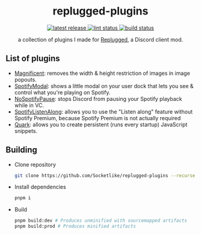 <p>
  <h1 align="center">replugged-plugins</h1>
</p>

<p align="center">
  <a href="https://github.com/Socketlike/replugged-plugins/releases/latest">
    <img alt="latest release" src="https://img.shields.io/github/v/release/Socketlike/replugged-plugins?label=version&sort=semver">
  </a>
  <a href="https://github.com/Socketlike/replugged-plugins/actions/workflows/lint.yml">
    <img alt="lint status" src="https://img.shields.io/github/actions/workflow/status/Socketlike/replugged-plugins/lint.yml?label=lint">
  </a>
  <a href="https://github.com/Socketlike/replugged-plugins/actions/workflows/release.yml">
    <img alt="build status" src="https://img.shields.io/github/actions/workflow/status/Socketlike/replugged-plugins/release.yml?label=build">
  </a>
</p>

<p align="center">
  a collection of plugins I made for <a href="https://replugged.dev">Replugged</a>, a Discord client mod.
</p>

## List of plugins

- [Magnificent](https://github.com/Socketlike/replugged-plugins/blob/main/plugins/Magnificent):
  removes the width & height restriction of images in image popouts.
- [SpotifyModal](https://github.com/Socketlike/replugged-plugins/blob/main/plugins/SpotifyModal):
  shows a little modal on your user dock that lets you see & control what you're playing on Spotify.
- [NoSpotifyPause](https://github.com/Socketlike/replugged-plugins/blob/main/plugins/NoSpotifyPause):
  stops Discord from pausing your Spotify playback while in VC.
- [SpotifyListenAlong](https://github.com/Socketlike/replugged-plugins/blob/main/plugins/SpotifyListenAlong):
  allows you to use the "Listen along" feature without Spotify Premium, because Spotify Premium is
  not actually required
- [Quark](https://github.com/Socketlike/replugged-plugins/blob/main/plugins/Quark): allows you to
  create persistent (runs every startup) JavaScript snippets.

## Building

- Clone repository
  ```bash
  git clone https://github.com/Socketlike/replugged-plugins --recurse-submodules
  ```
- Install dependencies
  ```bash
  pnpm i
  ```
- Build
  ```bash
  pnpm build:dev # Produces unminified with sourcemapped artifacts
  pnpm build:prod # Produces minified artifacts
  ```
